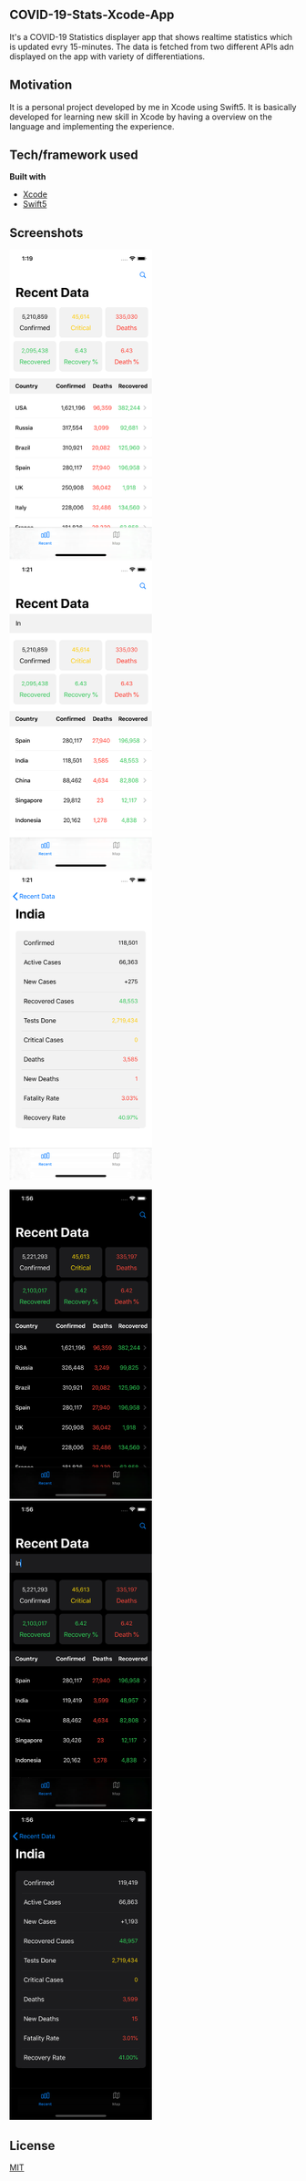 ## COVID-19-Stats-Xcode-App
It's a COVID-19 Statistics displayer app that shows realtime statistics which is updated evry 15-minutes. The data is fetched from two different APIs adn displayed on the app with variety of differentiations. 

## Motivation
It is a personal project developed by me in Xcode using Swift5. It is basically developed for learning new skill in Xcode by having a overview on the language and implementing the experience.

## Tech/framework used

<b>Built with</b>
- [Xcode](https://developer.apple.com/xcode/)
- [Swift5](https://swift.org/blog/swift-5-released/)

## Screenshots

<p><img src="screenshots/1.png" width="250" > &emsp;&emsp;
<img src="screenshots/3.png" width="250" > &emsp;&emsp;
<img src="screenshots/2.png" width="250" ></p>
<p><img src="screenshots/5.png" width="250" > &emsp;&emsp;
<img src="screenshots/6.png" width="250" > &emsp;&emsp;
<img src="screenshots/7.png" width="250" ></p>

## License
[MIT](https://choosealicense.com/licenses/mit/)
